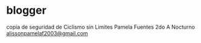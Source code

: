# blogger
copia de seguridad de Ciclismo sin Limites
Pamela Fuentes
2do A Nocturno
alissonpamelaf2003@gmail.com
